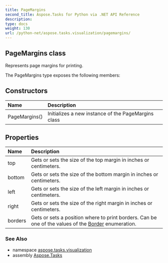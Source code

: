 ```yaml
---
title: PageMargins
second_title: Aspose.Tasks for Python via .NET API Reference
description: 
type: docs
weight: 130
url: /python-net/aspose.tasks.visualization/pagemargins/
---
```


## PageMargins class

Represents page margins for printing.

The PageMargins type exposes the following members:
## Constructors
| Name | Description |
| :- | :- |
|PageMargins()|Initializes a new instance of the PageMargins class|
## Properties
| Name | Description |
| :- | :- |
|top|Gets or sets the size of the top margin in inches or centimeters.|
|bottom|Gets or sets the size of the bottom margin in inches or centimeters.|
|left|Gets or sets the size of the left margin in inches or centimeters.|
|right|Gets or sets the size of the right margin in inches or centimeters.|
|borders|Gets or sets a position where to print borders. Can be one of the values of the [Border](/tasks/python-net/aspose.tasks.visualization/border/) enumeration.|

### See Also

* namespace [aspose.tasks.visualization](/tasks/python-net/aspose.tasks.visualization/)
* assembly [Aspose.Tasks](/tasks/python-net/)

